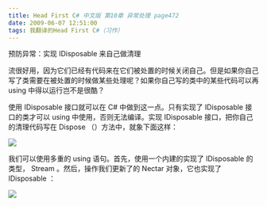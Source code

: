 ```yaml
---
title: Head First C# 中文版 第10章 异常处理 page472
date: 2009-06-07 12:51:00
tags: 我翻译的Head First C#（习作）
---
```

预防异常：实现  IDisposable  来自己做清理

  

流很好用，因为它们已经有代码来在它们被处置的时候关闭自己。但是如果你自己写了类需要在被处置的时候做某些处理呢？如果你自己写的类中的某些代码可以再
using  中得以运行岂不是很酷？

  

使用  IDisposable  接口就可以在  C#  中做到这一点。只有实现了  IDisposable  接口的类才可以  using
中使用，否则无法编译。实现  IDisposable  接口，把你自己的清理代码写在  Dispose  （）方法中，就象下面这样：

  

![](https://p-blog.csdn.net/images/p_blog_csdn_net/cuipengfei1/EntryImages/20090607/2009-06-07_12-37-12.jpg)

我们可以使用多重的  using  语句。首先，使用一个内建的实现了  IDisposable  的类型，  Stream  。然后，操作我们更新了的
Nectar  对象，它也实现了  IDisposable  ：

  

![](https://p-blog.csdn.net/images/p_blog_csdn_net/cuipengfei1/EntryImages/20090607/2009-06-07_12-44-41.jpg)




